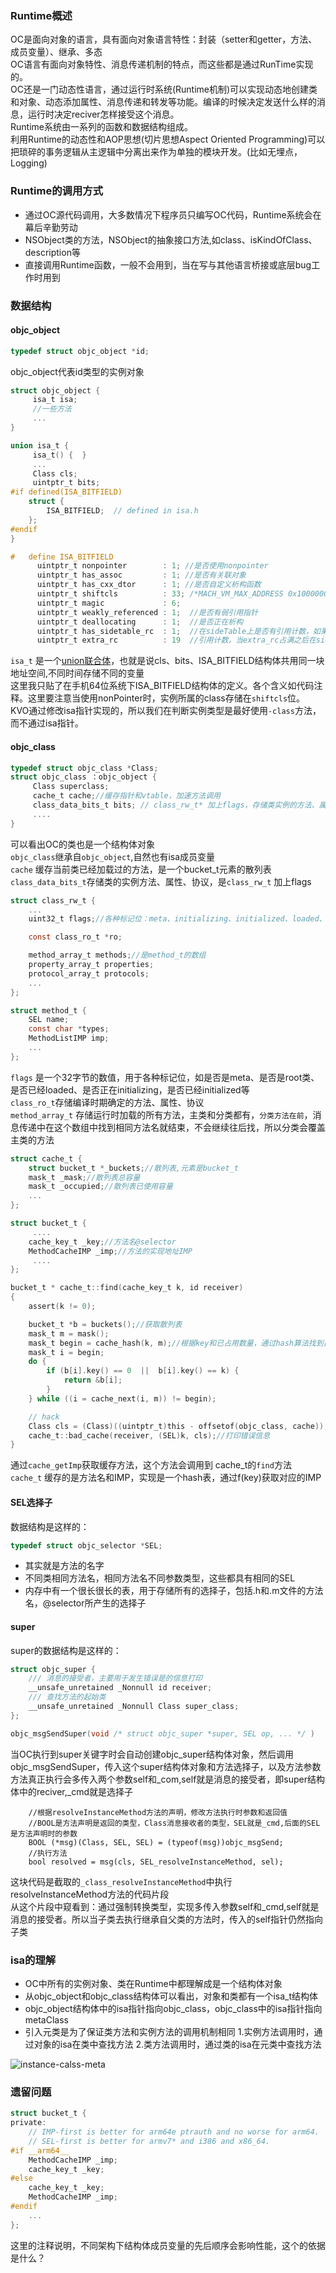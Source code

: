 ### Runtime概述
OC是面向对象的语言，具有面向对象语言特性：封装（setter和getter，方法、成员变量）、继承、多态<br/>
OC语言有面向对象特性、消息传递机制的特点，而这些都是通过RunTime实现的。<br/>
OC还是一门动态性语言，通过运行时系统(Runtime机制)可以实现动态地创建类和对象、动态添加属性、消息传递和转发等功能。编译的时候决定发送什么样的消息，运行时决定reciver怎样接受这个消息。<br/>
Runtime系统由一系列的函数和数据结构组成。<br/>
利用Runtime的动态性和AOP思想(切片思想Aspect Oriented Programming)可以把琐碎的事务逻辑从主逻辑中分离出来作为单独的模块开发。(比如无埋点，Logging)

### Runtime的调用方式
* 通过OC源代码调用，大多数情况下程序员只编写OC代码，Runtime系统会在幕后辛勤劳动
* NSObject类的方法，NSObject的抽象接口方法,如class、isKindOfClass、description等
* 直接调用Runtime函数，一般不会用到，当在写与其他语言桥接或底层bug工作时用到

### 数据结构
#### objc_object
```objectivec
typedef struct objc_object *id;
```
objc_object代表id类型的实例对象

```objectivec
struct objc_object {
     isa_t isa;
     //一些方法
     ...
}

union isa_t {
     isa_t() {  }
     ...
     Class cls;
     uintptr_t bits;
#if defined(ISA_BITFIELD)
    struct {
        ISA_BITFIELD;  // defined in isa.h
    };
#endif 
}

#   define ISA_BITFIELD                                                      
      uintptr_t nonpointer        : 1; //是否使用nonpointer                                      
      uintptr_t has_assoc         : 1; //是否有关联对象                                     
      uintptr_t has_cxx_dtor      : 1; //是否自定义析构函数                                   
      uintptr_t shiftcls          : 33; /*MACH_VM_MAX_ADDRESS 0x1000000000*/，//calss地址 
      uintptr_t magic             : 6;                                       
      uintptr_t weakly_referenced : 1;  //是否有弱引用指针                                     
      uintptr_t deallocating      : 1;  //是否正在析构                                     
      uintptr_t has_sidetable_rc  : 1;  //在sideTable上是否有引用计数，如果有retainCount=extra_rc+sidetable+1
      uintptr_t extra_rc          : 19  //引用计数，当extra_rc占满之后在sidetable上继续标记
```
`isa_t` 是一个[union联合体](https://blog.csdn.net/engerled/article/details/6205584)，也就是说cls、bits、ISA_BITFIELD结构体共用同一块地址空间,不同时间存储不同的变量<br/>
这里我只贴了在手机64位系统下ISA_BITFIELD结构体的定义。各个含义如代码注释。这里要注意当使用nonPointer时，实例所属的class存储在`shiftcls`位。<br/>
KVO通过修改isa指针实现的，所以我们在判断实例类型是最好使用`-class`方法，而不通过isa指针。

#### objc_class
```objectivec
typedef struct objc_class *Class;
struct objc_class ：objc_object {
     Class superclass;
     cache_t cache;//缓存指针和vtable，加速方法调用
     class_data_bits_t bits; // class_rw_t* 加上flags，存储类实例的方法、属性、协议
     ....
}
```
可以看出OC的类也是一个结构体对象<br/>
`objc_class`继承自`objc_object`,自然也有isa成员变量<br/>
`cache` 缓存当前类已经加载过的方法，是一个bucket_t元素的散列表<br/>
`class_data_bits_t`存储类的实例方法、属性、协议，是`class_rw_t` 加上flags

```objectivec
struct class_rw_t {
    ...
    uint32_t flags;//各种标记位：meta、initializing、initialized、loaded、root等的标记位

    const class_ro_t *ro;

    method_array_t methods;//是method_t的数组
    property_array_t properties;
    protocol_array_t protocols;
    ...
};

struct method_t {
    SEL name;
    const char *types;
    MethodListIMP imp;
    ...
};
```
`flags` 是一个32字节的数值，用于各种标记位，如是否是meta、是否是root类、是否已经loaded、是否正在initializing，是否已经initialized等<br/>
`class_ro_t`存储编译时期确定的方法、属性、协议<br/>
`method_array_t` 存储运行时加载的所有方法，主类和分类都有，`分类方法在前`，消息传递中在这个数组中找到相同方法名就结束，不会继续往后找，所以分类会覆盖主类的方法<br/>

```objectivec
struct cache_t {
    struct bucket_t *_buckets;//散列表,元素是bucket_t
    mask_t _mask;//散列表总容量
    mask_t _occupied;//散列表已使用容量
    ...
};

struct bucket_t {
     ....
    cache_key_t _key;//方法名@selector
    MethodCacheIMP _imp;//方法的实现地址IMP
     ....
};

bucket_t * cache_t::find(cache_key_t k, id receiver)
{
    assert(k != 0);

    bucket_t *b = buckets();//获取散列表
    mask_t m = mask();
    mask_t begin = cache_hash(k, m);//根据key和已占用数量，通过hash算法找到目标值的下标
    mask_t i = begin;
    do {
        if (b[i].key() == 0  ||  b[i].key() == k) {
            return &b[i];
        }
    } while ((i = cache_next(i, m)) != begin);

    // hack
    Class cls = (Class)((uintptr_t)this - offsetof(objc_class, cache));
    cache_t::bad_cache(receiver, (SEL)k, cls);//打印错误信息
}

```
通过`cache_getImp`获取缓存方法，这个方法会调用到 cache_t的`find`方法<br/>
`cache_t` 缓存的是方法名和IMP，实现是一个hash表，通过f(key)获取对应的IMP

#### SEL选择子
数据结构是这样的：
```objectivec
typedef struct objc_selector *SEL;
```
* 其实就是方法的名字
* 不同类相同方法名，相同方法名不同参数类型，这些都具有相同的SEL
* 内存中有一个很长很长的表，用于存储所有的选择子，包括.h和.m文件的方法名，@selector所产生的选择子

#### super
super的数据结构是这样的：
```objectivec
struct objc_super {
    /// 消息的接受者，主要用于发生错误是的信息打印
    __unsafe_unretained _Nonnull id receiver;
    /// 查找方法的起始类
    __unsafe_unretained _Nonnull Class super_class;
};

objc_msgSendSuper(void /* struct objc_super *super, SEL op, ... */ )

```
当OC执行到super关键字时会自动创建objc_super结构体对象，然后调用objc_msgSendSuper，传入这个super结构体对象和方法选择子，以及方法参数<br/>
方法真正执行会多传入两个参数self和_com,self就是消息的接受者，即super结构体中的reciver,_cmd就是选择子
```objective
    //根据resolveInstanceMethod方法的声明，修改方法执行时参数和返回值
    //BOOL是方法声明是返回的类型，Class消息接收者的类型，SEL就是_cmd,后面的SEL是方法声明时的参数
    BOOL (*msg)(Class, SEL, SEL) = (typeof(msg))objc_msgSend;
    //执行方法
    bool resolved = msg(cls, SEL_resolveInstanceMethod, sel);
```
这块代码是截取的`_class_resolveInstanceMethod`中执行resolveInstanceMethod方法的代码片段<br/>
从这个片段中窥看到：通过强制转换类型，实现多传入参数self和_cmd,self就是消息的接受者。所以当子类去执行继承自父类的方法时，传入的self指针仍然指向子类

### isa的理解
* OC中所有的实例对象、类在Runtime中都理解成是一个结构体对象
* 从objc_object和objc_class结构体可以看出，对象和类都有一个isa_t结构体
* objc_object结构体中的isa指针指向objc_class，objc_class中的isa指针指向metaClass
* 引入元类是为了保证类方法和实例方法的调用机制相同
     1.实例方法调用时，通过对象的isa在类中查找方法
     2.类方法调用时，通过类的isa在元类中查找方法

![instance-calss-meta](image/instance-class-metaClass.png)

### 遗留问题
```objectivec
struct bucket_t {
private:
    // IMP-first is better for arm64e ptrauth and no worse for arm64.
    // SEL-first is better for armv7* and i386 and x86_64.
#if __arm64__
    MethodCacheIMP _imp;
    cache_key_t _key;
#else
    cache_key_t _key;
    MethodCacheIMP _imp;
#endif
    ...
};
```
这里的注释说明，不同架构下结构体成员变量的先后顺序会影响性能，这个的依据是什么？



